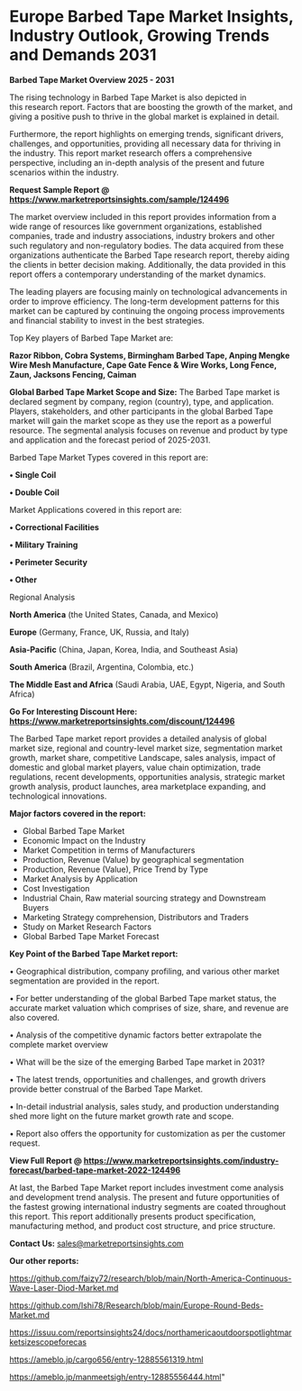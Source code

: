 # Europe Barbed Tape Market Insights, Industry Outlook, Growing Trends and Demands 2031

<Strong> Barbed Tape Market Overview 2025 - 2031</strong>

The rising technology in Barbed Tape Market is also depicted in this research report. Factors that are boosting the growth of the market, and giving a positive push to thrive in the global market is explained in detail.

Furthermore, the report highlights on emerging trends, significant drivers, challenges, and opportunities, providing all necessary data for thriving in the industry. This report market research offers a comprehensive perspective, including an in-depth analysis of the present and future scenarios within the industry.

<strong>Request Sample Report @ <a href=https://www.marketreportsinsights.com/sample/124496>https://www.marketreportsinsights.com/sample/124496</a></strong>

The market overview included in this report provides information from a wide range of resources like government organizations, established companies, trade and industry associations, industry brokers and other such regulatory and non-regulatory bodies. The data acquired from these organizations authenticate the Barbed Tape research report, thereby aiding the clients in better decision making. Additionally, the data provided in this report offers a contemporary understanding of the market dynamics.

The leading players are focusing mainly on technological advancements in order to improve efficiency. The long-term development patterns for this market can be captured by continuing the ongoing process improvements and financial stability to invest in the best strategies.

Top Key players of Barbed Tape Market are:

<strong>Razor Ribbon, Cobra Systems, Birmingham Barbed Tape, Anping Mengke Wire Mesh Manufacture, Cape Gate Fence & Wire Works, Long Fence, Zaun, Jacksons Fencing, Caiman</strong>

<strong><b>Global Barbed Tape Market Scope and Size:</b></strong>
The Barbed Tape market is declared segment by company, region (country), type, and application. Players, stakeholders, and other participants in the global Barbed Tape market will gain the market scope as they use the report as a powerful resource. The segmental analysis focuses on revenue and product by type and application and the forecast period of 2025-2031.

Barbed Tape Market Types covered in this report are:

<strong>• Single Coil

• Double Coil</strong>

Market Applications covered in this report are:

<strong>• Correctional Facilities

• Military Training

• Perimeter Security

• Other</strong> 

Regional Analysis

<strong>North America</strong> (the United States, Canada, and Mexico)

<strong>Europe</strong> (Germany, France, UK, Russia, and Italy)

<strong>Asia-Pacific</strong> (China, Japan, Korea, India, and Southeast Asia)

<strong>South America</strong> (Brazil, Argentina, Colombia, etc.)

<strong>The Middle East and Africa</strong> (Saudi Arabia, UAE, Egypt, Nigeria, and South Africa)

<strong>Go For Interesting Discount Here: <a href=https://www.marketreportsinsights.com/discount/124496>https://www.marketreportsinsights.com/discount/124496</a></strong>

The Barbed Tape market report provides a detailed analysis of global market size, regional and country-level market size, segmentation market growth, market share, competitive Landscape, sales analysis, impact of domestic and global market players, value chain optimization, trade regulations, recent developments, opportunities analysis, strategic market growth analysis, product launches, area marketplace expanding, and technological innovations.

<strong><b>Major factors covered in the report:</b></strong>
<ul>
  <li>Global Barbed Tape Market </li>
  <li>Economic Impact on the Industry</li>
  <li>Market Competition in terms of Manufacturers</li>
  <li>Production, Revenue (Value) by geographical segmentation</li>
  <li>Production, Revenue (Value), Price Trend by Type</li>
  <li>Market Analysis by Application</li>
  <li>Cost Investigation</li>
  <li>Industrial Chain, Raw material sourcing strategy and Downstream Buyers</li>
  <li>Marketing Strategy comprehension, Distributors and Traders</li>
  <li>Study on Market Research Factors</li>
  <li>Global Barbed Tape Market Forecast</li>
</ul>

<strong><b>Key Point of the Barbed Tape Market report:</b></strong>

• Geographical distribution, company profiling, and various other market segmentation are provided in the report.

• For better understanding of the global Barbed Tape market status, the accurate market valuation which comprises of size, share, and revenue are also covered.

• Analysis of the competitive dynamic factors better extrapolate the complete market overview

• What will be the size of the emerging Barbed Tape market in 2031?

• The latest trends, opportunities and challenges, and growth drivers provide better construal of the Barbed Tape Market.

• In-detail industrial analysis, sales study, and production understanding shed more light on the future market growth rate and scope.

• Report also offers the opportunity for customization as per the customer request.

<strong><b>View Full Report @ <a href=https://www.marketreportsinsights.com/industry-forecast/barbed-tape-market-2022-124496>https://www.marketreportsinsights.com/industry-forecast/barbed-tape-market-2022-124496</a></b></strong>


At last, the Barbed Tape Market report includes investment come analysis and development trend analysis. The present and future opportunities of the fastest growing international industry segments are coated throughout this report. This report additionally presents product specification, manufacturing method, and product cost structure, and price structure.

<strong>Contact Us:</strong>
sales@marketreportsinsights.com

<strong>Our other reports:</strong>

<a href=https://github.com/faizy72/research/blob/main/North-America-Continuous-Wave-Laser-Diod-Market.md>https://github.com/faizy72/research/blob/main/North-America-Continuous-Wave-Laser-Diod-Market.md</a>

<a href=https://github.com/Ishi78/Research/blob/main/Europe-Round-Beds-Market.md>https://github.com/Ishi78/Research/blob/main/Europe-Round-Beds-Market.md</a>

<a href=https://issuu.com/reportsinsights24/docs/northamericaoutdoorspotlightmarketsizescopeforecas>https://issuu.com/reportsinsights24/docs/northamericaoutdoorspotlightmarketsizescopeforecas</a>

<a href=https://ameblo.jp/cargo656/entry-12885561319.html>https://ameblo.jp/cargo656/entry-12885561319.html</a>

<a href=https://ameblo.jp/manmeetsigh/entry-12885556444.html>https://ameblo.jp/manmeetsigh/entry-12885556444.html</a>"
